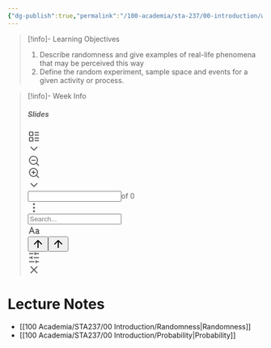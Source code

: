 ```yaml
---
{"dg-publish":true,"permalink":"/100-academia/sta-237/00-introduction/week-1-course-introduction-outcomes-events-and-probabilities/","tags":["university","#lecture","#note"],"created":"2024-09-05T10:08:00.000-04:00","updated":"2024-09-19T12:21:21.000-04:00"}
---
```


> [!info]- Learning Objectives
> 1. Describe randomness and give examples of real-life phenomena that may be perceived this way
> 2. Define the random experiment, sample space and events for a given activity or process.

> [!info]- Week Info
> ##### Slides
> <span><span><span alt="W1-1.pdf" src="100 Academia/STA237/Files/W1-1.pdf" class="internal-embed pdf-embed is-loaded node-insert-event"><div class="pdf-toolbar"><div class="pdf-toolbar-left"><div class="clickable-icon" aria-label="Toggle sidebar"><svg xmlns="http://www.w3.org/2000/svg" width="24" height="24" viewBox="0 0 24 24" fill="none" stroke="currentColor" stroke-width="2" stroke-linecap="round" stroke-linejoin="round" class="svg-icon lucide-layout-list"><rect x="3" y="3" width="7" height="7" rx="1"></rect><rect x="3" y="14" width="7" height="7" rx="1"></rect><path d="M14 4h7"></path><path d="M14 9h7"></path><path d="M14 15h7"></path><path d="M14 20h7"></path></svg></div><div class="clickable-icon" aria-label="Sidebar options"><svg xmlns="http://www.w3.org/2000/svg" width="24" height="24" viewBox="0 0 24 24" fill="none" stroke="currentColor" stroke-width="2" stroke-linecap="round" stroke-linejoin="round" class="svg-icon lucide-chevron-down"><path d="m6 9 6 6 6-6"></path></svg></div><div class="pdf-toolbar-spacer"></div><div class="clickable-icon" aria-label="Zoom out"><svg xmlns="http://www.w3.org/2000/svg" width="24" height="24" viewBox="0 0 24 24" fill="none" stroke="currentColor" stroke-width="2" stroke-linecap="round" stroke-linejoin="round" class="svg-icon lucide-zoom-out"><circle cx="11" cy="11" r="8"></circle><line x1="21" y1="21" x2="16.65" y2="16.65"></line><line x1="8" y1="11" x2="14" y2="11"></line></svg></div><div class="pdf-toolbar-divider"></div><div class="clickable-icon" aria-label="Zoom in"><svg xmlns="http://www.w3.org/2000/svg" width="24" height="24" viewBox="0 0 24 24" fill="none" stroke="currentColor" stroke-width="2" stroke-linecap="round" stroke-linejoin="round" class="svg-icon lucide-zoom-in"><circle cx="11" cy="11" r="8"></circle><line x1="21" y1="21" x2="16.65" y2="16.65"></line><line x1="11" y1="8" x2="11" y2="14"></line><line x1="8" y1="11" x2="14" y2="11"></line></svg></div><div class="clickable-icon" aria-label="Display options"><svg xmlns="http://www.w3.org/2000/svg" width="24" height="24" viewBox="0 0 24 24" fill="none" stroke="currentColor" stroke-width="2" stroke-linecap="round" stroke-linejoin="round" class="svg-icon lucide-chevron-down"><path d="m6 9 6 6 6-6"></path></svg></div><div class="pdf-toolbar-spacer"></div><input class="pdf-page-input" type="number" max="0"><span class="pdf-page-numbers">of 0</span></div><div class="pdf-toolbar-right"><div class="pdf-toolbar-spacer"></div><div class="clickable-icon" aria-label="Open"><svg xmlns="http://www.w3.org/2000/svg" width="24" height="24" viewBox="0 0 24 24" fill="none" stroke="currentColor" stroke-width="2" stroke-linecap="round" stroke-linejoin="round" class="svg-icon lucide-more-vertical"><circle cx="12" cy="12" r="1"></circle><circle cx="12" cy="5" r="1"></circle><circle cx="12" cy="19" r="1"></circle></svg></div></div></div><div class="pdf-container"><div class="pdf-content-container node-insert-event"><div class="pdf-viewer-container node-insert-event" style="position: absolute;"><div class="pdf-viewer removePageBorders"></div></div><div class="pdf-sidebar-container"><div class="pdf-sidebar-content-wrapper"><div class="pdf-sidebar-content"><div class="pdf-thumbnail-view"></div><div class="pdf-outline-view hidden"></div></div></div><div class="pdf-sidebar-resizer"></div></div><div class="pdf-findbar pdf-toolbar mod-hidden"><div class="pdf-search-wrapper"><div class="pdf-findbar-message" aria-live="polite"><span class="pdf-toolbar-label pdf-find-results-count"></span></div><div class="search-input-container global-search-input-container"><input enterkeyhint="search" type="search" spellcheck="false" placeholder="Search..."><div class="search-input-clear-button" aria-label="Clear search"></div><div class="input-right-decorator clickable-icon" aria-label="Match case"><svg xmlns="http://www.w3.org/2000/svg" width="24" height="24" viewBox="0 0 24 24" fill="none" stroke="currentColor" stroke-width="2" stroke-linecap="round" stroke-linejoin="round" class="svg-icon uppercase-lowercase-a"><path d="M10.5 14L4.5 14"></path><path d="M12.5 18L7.5 6"></path><path d="M3 18L7.5 6"></path><path d="M15.9526 10.8322C15.9526 10.8322 16.6259 10 18.3832 10C20.1406 9.99999 20.9986 11.0587 20.9986 11.9682V16.7018C20.9986 17.1624 21.2815 17.7461 21.7151 18"></path><path d="M20.7151 13.5C18.7151 13.5 15.7151 14.2837 15.7151 16C15.7151 17.7163 17.5908 18.2909 18.7151 18C19.5635 17.7804 20.5265 17.3116 20.889 16.6199"></path></svg></div></div><button class="pdf-toolbar-button" aria-label="⌘ ⇧ G" data-tooltip-position="top"><svg xmlns="http://www.w3.org/2000/svg" width="24" height="24" viewBox="0 0 24 24" fill="none" stroke="currentColor" stroke-width="2" stroke-linecap="round" stroke-linejoin="round" class="svg-icon lucide-arrow-up"><path d="m5 12 7-7 7 7"></path><path d="M12 19V5"></path></svg></button><button class="pdf-toolbar-button" aria-label="⌘ G" data-tooltip-position="top"><svg xmlns="http://www.w3.org/2000/svg" width="24" height="24" viewBox="0 0 24 24" fill="none" stroke="currentColor" stroke-width="2" stroke-linecap="round" stroke-linejoin="round" class="svg-icon lucide-arrow-up"><path d="m5 12 7-7 7 7"></path><path d="M12 19V5"></path></svg></button><div class="clickable-icon pdf-findbar-settings-btn" aria-label="Search settings"><svg xmlns="http://www.w3.org/2000/svg" width="24" height="24" viewBox="0 0 24 24" fill="none" stroke="currentColor" stroke-width="2" stroke-linecap="round" stroke-linejoin="round" class="svg-icon lucide-sliders-horizontal"><line x1="21" y1="4" x2="14" y2="4"></line><line x1="10" y1="4" x2="3" y2="4"></line><line x1="21" y1="12" x2="12" y2="12"></line><line x1="8" y1="12" x2="3" y2="12"></line><line x1="21" y1="20" x2="16" y2="20"></line><line x1="12" y1="20" x2="3" y2="20"></line><line x1="14" y1="2" x2="14" y2="6"></line><line x1="8" y1="10" x2="8" y2="14"></line><line x1="16" y1="18" x2="16" y2="22"></line></svg></div><div class="pdf-toolbar-divider"></div><div class="clickable-icon" aria-label="Close"><svg xmlns="http://www.w3.org/2000/svg" width="24" height="24" viewBox="0 0 24 24" fill="none" stroke="currentColor" stroke-width="2" stroke-linecap="round" stroke-linejoin="round" class="svg-icon lucide-x"><path d="M18 6 6 18"></path><path d="m6 6 12 12"></path></svg></div></div></div></div></div></span></span></span>
> 

# Lecture Notes

- [[100 Academia/STA237/00 Introduction/Randomness\|Randomness]]
- [[100 Academia/STA237/00 Introduction/Probability\|Probability]]
